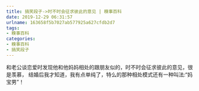 ```yaml
---
title: 搞笑段子->时不时会征求彼此的意见 | 糗事百科
date: 2019-12-29 06:31:57
urlname: 163658f5b7027ab577925a627cfdb2d7
tags: 
- 糗事百科
categories:
- 糗事百科
- 搞笑段子
---
```

和老公谈恋爱时发现他和他妈妈相处的跟朋友似的，时不时会征求彼此的意见，很是羡慕， 结婚后我才知道，我有点单纯了，特么的那种相处模式还有一种叫法:“妈宝男”！


